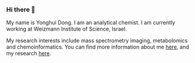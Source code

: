 ### Hi there 👋

My name is Yonghui Dong. I am an analytical chemist. I am currently working at Weizmann Institute of Science, Israel. 

My research interests include mass spectrometry imaging, metabolomics and chemoinformatics. You can find more information about me [here](https://www.biodong.com/en/about/), and my research [here](https://www.biodong.com/research/).


